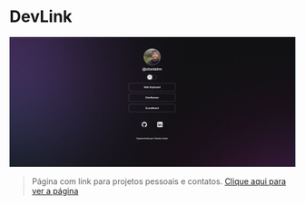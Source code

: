 # DevLink
<p>
    <img src="assets/devLink.png">
</p>

> Página com link para projetos pessoais e contatos.
[Clique aqui para ver a página](https://otonielnn.github.io/DevLink/)